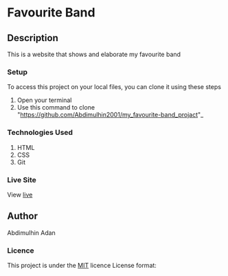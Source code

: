 # Favourite Band
## Description
This is a website that shows and elaborate my favourite band
### Setup
To access this project on your local files, you can clone it using these steps
1. Open your terminal
1. Use this command to clone "https://github.com/Abdimulhin2001/my_favourite-band_projact"_
### Technologies Used
1. HTML
1. CSS
1. Git
### Live Site
View [live](https://github.com/Abdimulhin2001/my_favourite-band_projact)
## Author
Abdimulhin Adan
### Licence
This project is under the  [MIT](LICENSE) licence
License format:
